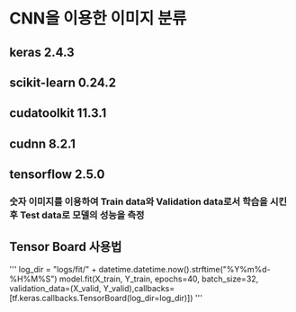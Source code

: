 # CNN을 이용한 이미지 분류
## keras 2.4.3
## scikit-learn 0.24.2
## cudatoolkit 11.3.1
## cudnn 8.2.1
## tensorflow 2.5.0
### 숫자 이미지를 이용하여 Train data와 Validation data로서 학습을 시킨 후 Test data로 모델의 성능을 측정

## Tensor Board 사용법
'''
log_dir = "logs/fit/" + datetime.datetime.now().strftime("%Y%m%d-%H%M%S")
model.fit(X_train, Y_train, epochs=40, batch_size=32, validation_data=(X_valid, Y_valid),callbacks=[tf.keras.callbacks.TensorBoard(log_dir=log_dir)])
'''
